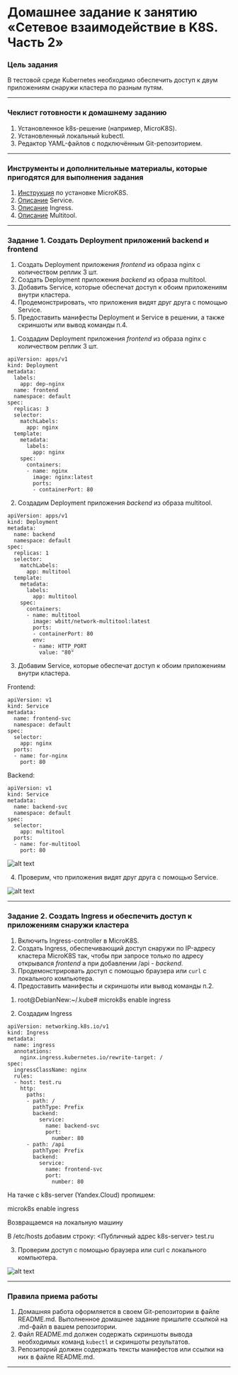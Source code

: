# Домашнее задание к занятию «Сетевое взаимодействие в K8S. Часть 2»

### Цель задания

В тестовой среде Kubernetes необходимо обеспечить доступ к двум приложениям снаружи кластера по разным путям.

------

### Чеклист готовности к домашнему заданию

1. Установленное k8s-решение (например, MicroK8S).
2. Установленный локальный kubectl.
3. Редактор YAML-файлов с подключённым Git-репозиторием.

------

### Инструменты и дополнительные материалы, которые пригодятся для выполнения задания

1. [Инструкция](https://microk8s.io/docs/getting-started) по установке MicroK8S.
2. [Описание](https://kubernetes.io/docs/concepts/services-networking/service/) Service.
3. [Описание](https://kubernetes.io/docs/concepts/services-networking/ingress/) Ingress.
4. [Описание](https://github.com/wbitt/Network-MultiTool) Multitool.

------

### Задание 1. Создать Deployment приложений backend и frontend

1. Создать Deployment приложения _frontend_ из образа nginx с количеством реплик 3 шт.
2. Создать Deployment приложения _backend_ из образа multitool. 
3. Добавить Service, которые обеспечат доступ к обоим приложениям внутри кластера. 
4. Продемонстрировать, что приложения видят друг друга с помощью Service.
5. Предоставить манифесты Deployment и Service в решении, а также скриншоты или вывод команды п.4.


1) Создадим Deployment приложения _frontend_ из образа nginx с количеством реплик 3 шт.
```
apiVersion: apps/v1
kind: Deployment
metadata:
  labels:
    app: dep-nginx
  name: frontend
  namespace: default
spec:
  replicas: 3
  selector:
    matchLabels:
      app: nginx
  template:
    metadata:
      labels:
        app: nginx
    spec:
      containers:
      - name: nginx
        image: nginx:latest
        ports:
        - containerPort: 80
```

2) Создадим Deployment приложения _backend_ из образа multitool. 
```
apiVersion: apps/v1
kind: Deployment
metadata:
  name: backend
  namespace: default
spec:
  replicas: 1
  selector:
    matchLabels:
      app: multitool
  template:
    metadata:
      labels:
        app: multitool
    spec:
      containers:
      - name: multitool
        image: wbitt/network-multitool:latest
        ports:
        - containerPort: 80
        env:
        - name: HTTP_PORT
          value: "80"
```

3) Добавим Service, которые обеспечат доступ к обоим приложениям внутри кластера.

Frontend:

```
apiVersion: v1
kind: Service
metadata:
  name: frontend-svc
  namespace: default
spec:
  selector:
    app: nginx
  ports:
  - name: for-nginx
    port: 80
```

Backend:

```
apiVersion: v1
kind: Service
metadata:
  name: backend-svc
  namespace: default
spec:
  selector:
    app: multitool
  ports:
  - name: for-multitool
    port: 80
```

![alt text](https://github.com/MaratKN/kuber-homeworks-05/blob/main/1.png)

4) Проверим, что приложения видят друг друга с помощью Service.

![alt text](https://github.com/MaratKN/kuber-homeworks-05/blob/main/2.png)

------

### Задание 2. Создать Ingress и обеспечить доступ к приложениям снаружи кластера

1. Включить Ingress-controller в MicroK8S.
2. Создать Ingress, обеспечивающий доступ снаружи по IP-адресу кластера MicroK8S так, чтобы при запросе только по адресу открывался _frontend_ а при добавлении /api - _backend_.
3. Продемонстрировать доступ с помощью браузера или `curl` с локального компьютера.
4. Предоставить манифесты и скриншоты или вывод команды п.2.

1) root@DebianNew:~/.kube# microk8s enable ingress

2) Создадим Ingress

```
apiVersion: networking.k8s.io/v1
kind: Ingress
metadata:
  name: ingress
  annotations:
    nginx.ingress.kubernetes.io/rewrite-target: /
spec:
  ingressClassName: nginx
  rules:
  - host: test.ru
    http:
      paths:
      - path: /
        pathType: Prefix
        backend:
          service:
            name: backend-svc
            port:
              number: 80
      - path: /api
        pathType: Prefix
        backend:
          service:
            name: frontend-svc
            port:
              number: 80
```

На тачке с k8s-server (Yandex.Cloud) пропишем:

microk8s enable ingress

Возвращаемся на локальную машину

В /etc/hosts добавим строку:
<Публичный адрес k8s-server> test.ru

3) Проверим доступ с помощью браузера или curl с локального компьютера.

![alt text](https://github.com/MaratKN/kuber-homeworks-05/blob/main/3.png)

------

### Правила приема работы

1. Домашняя работа оформляется в своем Git-репозитории в файле README.md. Выполненное домашнее задание пришлите ссылкой на .md-файл в вашем репозитории.
2. Файл README.md должен содержать скриншоты вывода необходимых команд `kubectl` и скриншоты результатов.
3. Репозиторий должен содержать тексты манифестов или ссылки на них в файле README.md.

------